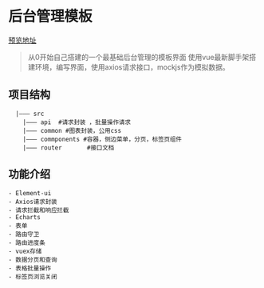 # 后台管理模板

[预览地址](https://2015cbwithme.github.io/dy-admin/dist/#/home)

> 从0开始自己搭建的一个最基础后台管理的模板界面
> 使用vue最新脚手架搭建环境，编写界面，使用axios请求接口，mockjs作为模拟数据。
## 项目结构
```
  |——— src 
	|——— api  #请求封装 ，批量操作请求
	|——— common #图表封装，公用css
	|——— commponents #容器，侧边菜单，分页，标签页组件
	|——— router       #接口文档
```
	
## 功能介绍
	- Element-ui
    - Axios请求封装
	- 请求拦截和响应拦截
	- Echarts
	- 表单
	- 路由守卫
    - 路由进度条
	- vuex存储
	- 数据分页和查询
    - 表格批量操作
    - 标签页浏览关闭



